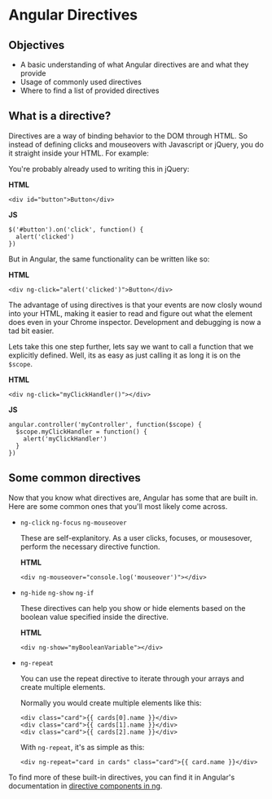 # Angular Directives

## Objectives

* A basic understanding of what Angular directives are and what they provide
* Usage of commonly used directives
* Where to find a list of provided directives

## What is a directive?

Directives are a way of binding behavior to the DOM through HTML. So instead of defining clicks and mouseovers with
Javascript or jQuery, you do it straight inside your HTML. For example:

You're probably already used to writing this in jQuery:

**HTML**
```
<div id="button">Button</div>
```

**JS**
```
$('#button').on('click', function() {
  alert('clicked')
})
```

But in Angular, the same functionality can be written like so:

**HTML**
```
<div ng-click="alert('clicked')">Button</div>
```

The advantage of using directives is that your events are now closly wound into your HTML, making it easier to read and figure out what the element does even in your Chrome inspector. Development and debugging is now a tad bit easier.

Lets take this one step further, lets say we want to call a function that we explicitly defined. Well, its as easy as just calling it as long it is on the `$scope`.

**HTML**
```
<div ng-click="myClickHandler()"></div>
```

**JS**
```
angular.controller('myController', function($scope) {
  $scope.myClickHandler = function() {
    alert('myClickHandler')
  }
})
```

## Some common directives

Now that you know what directives are, Angular has some that are built in. Here are some common ones that you'll most likely come across.

* `ng-click` `ng-focus` `ng-mouseover`

    These are self-explanitory. As a user clicks, focuses, or mousesover, perform the necessary directive function.
    
    **HTML**
    ```
    <div ng-mouseover="console.log('mouseover')"></div>
    ```

* `ng-hide` `ng-show` `ng-if`

    These directives can help you show or hide elements based on the boolean value specified inside the directive.
    
    **HTML**
    ```
    <div ng-show="myBooleanVariable"></div>
    ```

* `ng-repeat`

    You can use the repeat directive to iterate through your arrays and create multiple elements.
    
    Normally you would create multiple elements like this:
    ```
    <div class="card">{{ cards[0].name }}</div>
    <div class="card">{{ cards[1].name }}</div>
    <div class="card">{{ cards[2].name }}</div>
    ```
    
    With `ng-repeat`, it's as simple as this:
    ```
    <div ng-repeat="card in cards" class="card">{{ card.name }}</div>
    ```
    
To find more of these built-in directives, you can find it in Angular's documentation in [directive components in ng](https://docs.angularjs.org/api/ng/directive).
